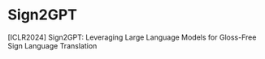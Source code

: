 # Sign2GPT
[ICLR2024] Sign2GPT: Leveraging Large Language Models for Gloss-Free Sign Language Translation
